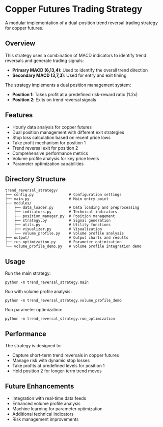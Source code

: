 # Copper Futures Trading Strategy

A modular implementation of a dual-position trend reversal trading strategy for copper futures.

## Overview

This strategy uses a combination of MACD indicators to identify trend reversals and generate trading signals:

- **Primary MACD (6,13,4)**: Used to identify the overall trend direction
- **Secondary MACD (3,7,3)**: Used for entry and exit timing

The strategy implements a dual position management system:
- **Position 1**: Takes profit at a predefined risk-reward ratio (1.2x)
- **Position 2**: Exits on trend reversal signals

## Features

- Hourly data analysis for copper futures
- Dual position management with different exit strategies
- Stop loss calculation based on recent price lows
- Take profit mechanism for position 1
- Trend reversal exit for position 2
- Comprehensive performance metrics
- Volume profile analysis for key price levels
- Parameter optimization capabilities

## Directory Structure

```
trend_reversal_strategy/
├── config.py                # Configuration settings
├── main.py                  # Main entry point
├── modules/
│   ├── data_loader.py       # Data loading and preprocessing
│   ├── indicators.py        # Technical indicators
│   ├── position_manager.py  # Position management
│   ├── strategy.py          # Signal generation
│   ├── utils.py             # Utility functions
│   ├── visualizer.py        # Visualization
│   └── volume_profile.py    # Volume profile analysis
├── output/                  # Output charts and results
├── run_optimization.py      # Parameter optimization
└── volume_profile_demo.py   # Volume profile integration demo
```

## Usage

Run the main strategy:
```
python -m trend_reversal_strategy.main
```

Run with volume profile analysis:
```
python -m trend_reversal_strategy.volume_profile_demo
```

Run parameter optimization:
```
python -m trend_reversal_strategy.run_optimization
```

## Performance

The strategy is designed to:
- Capture short-term trend reversals in copper futures
- Manage risk with dynamic stop losses
- Take profits at predefined levels for position 1
- Hold position 2 for longer-term trend moves

## Future Enhancements

- Integration with real-time data feeds
- Enhanced volume profile analysis
- Machine learning for parameter optimization
- Additional technical indicators
- Risk management improvements